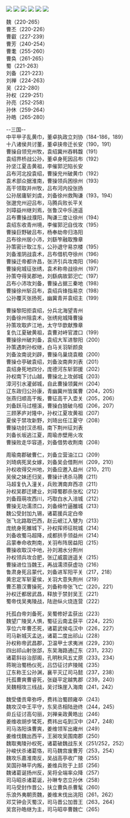 ![](./1.jpg)
![](./2.jpg)
![](./3.jpg)
![](./4.jpg)
![](./5.jpg)
![](./6.jpg)

魏（220-265）  
曹丕（220-226）  
曹叡（227-239）  
曹芳（240-254）  
曹耄（255-260）  
曹奂（261-265）  
蜀（221-263）  
刘备（221-223）  
刘禅（224-263）  
吴（222-280）  
孙权（229-251）  
孙亮（252-258）  
孙休（259-264）  
孙皓（265-280）  
  
  
  
--三国--  
中平甲子乱黄巾，董卓执政立刘协（184-186，189）  
十八诸侯共讨董，董卓挟帝迁长安（190，191）  
曹操自领兖州牧，袁绍冀州吞韩馥（191）  
袁绍界桥战公孙，董卓身死因吕布（192）  
孙坚江夏击黄祖，李催郭汜陷长安  
吕布河北投袁绍，曹操兖州破黄巾（192）  
袁术部众据淮南，曹操领兵困徐州（193）  
高干领取并州牧，吕布河内投张扬  
公孙居庸斩刘虞，刘备徐州救陶谦（193，194）  
张邈兖州迎吕布，马腾兵败长平关  
刘璋益州继刘焉，张鲁汉中乐逍遥  
吕布曹操战濮阳，陶谦三度让徐州（194）  
袁绍东收青州境，李催郭汜自伐攻（195）  
曹操巨野破吕布，杨奉劫帝归洛阳  
吕布徐州居小沛，刘繇笮融取豫章  
孙策密计取江东，公孙退守易京楼（195）  
刘备淮阴战袁术，吕布借机夺徐州（196）  
曹操迁帝都许昌，张济引兵攻南阳（196）  
曹操宛城征张绣，袁术称帝战徐州（197）  
孙策夺得吴郡地，刘繇病故郭汜亡（197）  
吕布小沛攻刘备，曹操占据三秦地（198）  
曹操徐州斩吕布，袁绍兵锋指易京（198）  
公孙覆灭张扬死，幽冀青并袁绍主（199）  
  
  
曹操黎阳拒袁绍，分兵北海望青州  
刘备徐州阻袁术，张绣宛城降曹操  
孙策攻取庐江地，太守华歆献豫章  
复仇江夏破黄祖，袁曹对峙官渡口（199）  
曹操徐州破刘备，袁绍大军进黎阳（200）  
孙策遇刺孙权继，白马关羽斩颜良  
刘备汝南说刘辟，曹操乌巢烧袁粮（200）  
曹操仓亭破袁绍，刘备汝南奔刘表（201）  
袁绍身死地四分，庞德河东斩郭援（202）  
孙权南下讨山越，曹操北上攻邺城（203）  
漳河引水灌邺城，自此曹操领冀州（204）  
辽东政归公孙康，青幽冀州皆属曹（204，205）  
张燕归顺高干叛，曹征高干入壶关（205，206）  
刘备跃马过檀溪，曹操白狼破乌桓（206，207）  
三顾茅庐对隆中，孙权江夏攻黄祖（207）  
夏侯于禁攻新野，刘琦出任江夏守（208）  
曹操功封汉丞相，南下荆州征刘表  
刘备长坂逃江夏，周瑜赤壁用火攻  
曹操败走华容道，刘备借势收荆南（208）  
  
  
周瑜南郡破曹仁，刘备立营油江口（209）  
刘琦病死吴女嫁，刘备吴会借荆州（209，210）  
孙权收得交州地，刘备应邀入益州（210，211）  
吴侯之妹还归吴，曹操计诱杀马腾（211）  
马超复仇入潼关，兵败渭南弃西凉（211）  
孙权吴郡迁建业，刘璋蜀郡杀张松（212）  
刘备葭萌攻西川，巧取白水入涪城（212）  
曹操无功濡须口，刘备绵竹逼雒城（213）  
魏公受封加九锡，诸葛援兵定白帝  
张飞北路取巴西，赵云岷江入犍为（213）  
庞统身死雒城下，孙权挥师征皖城（214）  
刘备收蜀马超降，成都拱手领益州（214）  
吕蒙奉命收荆南，关羽布阵居益阳（215）  
曹操收取汉中地，孙刘湘水分荆州  
孙权领兵攻合肥，张辽威震逍遥关（215）  
曹操进位当魏王，再战濡须获虚功（216）  
鲁肃身死吕蒙代，刘备进军阳平关（217，218）  
黄忠定军斩夏侯，关羽大意失荆州（219）  
曹丕篡汉曹操死，刘备称帝张飞亡（220，221）  
孙权迁都居武昌，释放于禁封吴王（221）  
蜀帝伐吴夷陵战，陆逊纵火烧连营（222）  
  
  
托孤白帝刘备死，吴蜀修好孟获出（223）  
魏望广陵吴人惧，蜀征云南孟获平（224，225）  
享位六年曹丕死，诸葛武侯屯汉中（226，227）  
司马新城灭孟达，诸葛二度出祁山（228）  
孙权称帝武昌郡，卫温甲士求夷洲（229，230）  
四出祁山射张郃，东吴海路通辽东（231，232）  
诸葛斜谷治邸阁，孔明秋风五丈原（233，234）  
蒋琬治蜀杨仪死，吕岱征讨庐陵贼（235）  
辽东称王公孙渊，襄平灭辽司马懿（237，238）  
托孤曹爽曹睿死，张嶷平定越隽郡（239，240）  
吴魏相攻三线战，吴讨珠崖入海南（241，242）  
  
  
魏受倭贡卑弥呼，费祎治蜀顾雍卒（243）  
魏攻汉中王平守，东吴丞相陆逊终（244，245）  
毌丘征讨高句丽，刘禅亲政黄皓出（246）  
姜维收胡步骘死，费祎出屯到汉中（247，248）  
司马洛阳诛曹爽，姜维领军出雍州（249）  
姜维伐魏出西平，王昶攻吴围南郡（250）  
魏取夷陵孙权死，诸葛破魏战东关（251/252，252）  
孙峻伏杀诸葛恪，司马魏宫废曹芳（253，254）  
魏攻乐嘉淮南反，吴战高亭收广陵（255）  
吴国孙琳平内叛，姜维兵败于上邽（256）  
魏诸葛诞扬州反，吴将全端率众降（257）  
司马昭杀诸葛诞，孙琳专恣立孙休（258）  
司马受封作晋公，扶立曹奂杀曹髦（260）  
乐浪外夷朝贡魏，姜维末伐出洮阳（261，262）  
邓艾钟会灭蜀汉，司马晋公加晋王（263，264）  
吴宫孙皓继为主，司马昭卒曹魏亡（265）